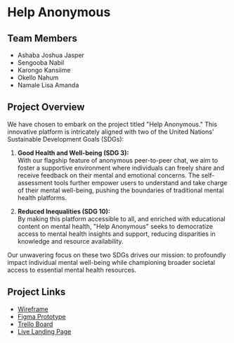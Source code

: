 # Help Anonymous

## Team Members
- Ashaba Joshua Jasper
- Sengooba Nabil
- Karongo Kansiime
- Okello Nahum
- Namale Lisa Amanda

## Project Overview
We have chosen to embark on the project titled "Help Anonymous." This innovative platform is intricately aligned with two of the United Nations' Sustainable Development Goals (SDGs):

1. **Good Health and Well-being (SDG 3):**  
   With our flagship feature of anonymous peer-to-peer chat, we aim to foster a supportive environment where individuals can freely share and receive feedback on their mental and emotional concerns. The self-assessment tools further empower users to understand and take charge of their mental well-being, pushing the boundaries of traditional mental health platforms.

2. **Reduced Inequalities (SDG 10):**  
   By making this platform accessible to all, and enriched with educational content on mental health, "Help Anonymous" seeks to democratize access to mental health insights and support, reducing disparities in knowledge and resource availability.

Our unwavering focus on these two SDGs drives our mission: to profoundly impact individual mental well-being while championing broader societal access to essential mental health resources.

## Project Links

- [Wireframe](https://miro.com/app/board/uXjVNYK3vIg=/?share_link_id=60019202211)
- [Figma Prototype](https://www.figma.com/file/S77tnlx4MdtpRc1D9rnOoh/Help-Anonymous-V.1?type=design&node-id=7%3A2&mode=design&t=tzXRI5whagJjsKaZ-1)
- [Trello Board](https://trello.com/invite/b/C1LJUyhd/ATTIde5dfe02c2951657642d3580b9bfc534DB94264C/software-project-phase-1)
- [Live Landing Page](https://helpanonymouslandingpage.netlify.app/)

